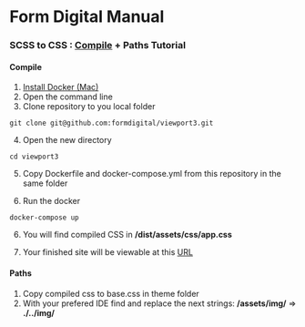 # Form Digital Manual
### SCSS to CSS : [Compile](#compile) + Paths Tutorial

#### Compile
1. [Install Docker (Mac) ](https://hub.docker.com/editions/community/docker-ce-desktop-mac)
2. Open the command line
3. Clone repository to you local folder
```
git clone git@github.com:formdigital/viewport3.git
```
4. Open the new directory
```
cd viewport3
```  
5. Copy Dockerfile and docker-compose.yml from this repository in the same folder

5. Run the docker
```
docker-compose up
``` 
6. You will find compiled CSS in __/dist/assets/css/app.css__

7. Your finished site will be viewable at this [URL](http://127.0.0.1:3000/)

#### Paths
1. Copy compiled css to base.css in theme folder
2. With your prefered IDE find and replace the next strings:
__/assets/img/__ => __./../img/__ 

